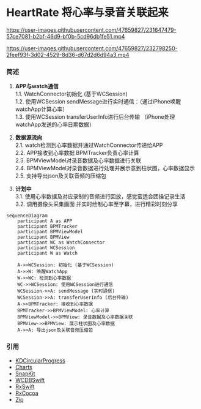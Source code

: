 # HeartRate 将心率与录音关联起来
  

   https://user-images.githubusercontent.com/47659827/231647479-57ce7081-b2bf-46d9-bf0b-5cd96db1fe51.mp4


   https://user-images.githubusercontent.com/47659827/232798250-2feef93f-3d02-4529-8d36-d67d2d6d94a3.mp4



### 简述

1. **APP与watch通信**  
   1.1. WatchConnector初始化 (基于WCSession)  
   1.2. 使用WCSession sendMessage进行实时通信：（通过iPhone唤醒watchApp计算心率）  
   1.3. 使用WCSession transferUserInfo进行后台传输  （iPhone处理watchApp发送的心率日期数据）  
  
2. **数据源流向**  
   2.1. watch检测到心率数据并通过WatchConnector传递给APP  
   2.2. APP接收到心率数据 BPMTracker负责心率计算  
   2.3. BPMViewModel对录音数据及心率数据进行关联  
   2.4. BPMViewModel对录音数据进行处理并展示意到柱状图，心率数据显示  
   2.5. 支持导出json及关联音频的压缩包
  
3. **计划中**  
   3.1. 使用心率数据及对应录制的音频进行回放，感觉蛮适合团操记录生活  
   3.2. 调用摄像头采集画面 并实时绘制心率至字幕，进行精彩时刻分享  

```mermaid
sequenceDiagram
    participant A as APP
    participant BPMTracker
    participant BPMViewModel
    participant BPMView
    participant WC as WatchConnector
    participant WCSession
    participant W as Watch

    A->>WCSession: 初始化 (基于WCSession)
    A->>W: 唤醒WatchApp
    W->>WC: 检测到心率数据
    WC->>WCSession: 使用WCSession进行通信
    WCSession->>A: sendMessage (实时通信)
    WCSession->>A: transferUserInfo (后台传输)
    A->>BPMTracker: 接收到心率数据
    BPMTracker->>BPMViewModel: 心率计算
    BPMViewModel->>BPMView: 录音数据及心率数据关联
    BPMView->>BPMView: 展示柱状图及心率数据
    A->>A: 导出json及关联音频压缩包
```
  
### 引用

- [KDCircularProgress](https://github.com/kaandedeoglu/KDCircularProgress)
- [Charts](https://github.com/danielgindi/Charts) 
- [SnapKit](https://github.com/SnapKit/SnapKit)
- [WCDBSwift](https://github.com/Tencent/wcdb/tree/master/swift)
- [RxSwift](https://github.com/ReactiveX/RxSwift)
- [RxCocoa](https://github.com/ReactiveX/RxSwift/tree/main/RxCocoa)
- [Zip](https://github.com/marmelroy/Zip) 


